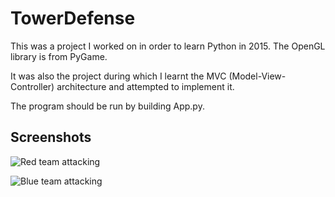 # TowerDefense

This was a project I worked on in order to learn Python in 2015. The OpenGL library is from PyGame.

It was also the project during which I learnt the MVC (Model-View-Controller) architecture and attempted to implement it.

The program should be run by building App.py.

## Screenshots

![Red team attacking](https://cloud.githubusercontent.com/assets/8401521/17758202/ccabed12-6530-11e6-9b39-534332b5ca74.png)

![Blue team attacking](https://cloud.githubusercontent.com/assets/8401521/17758204/d107dba0-6530-11e6-9328-7dc06968672d.png)
